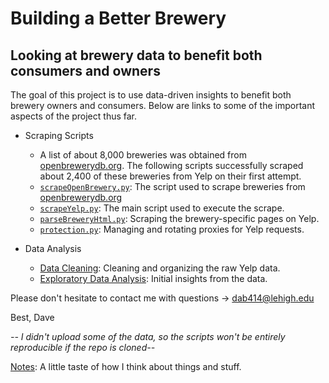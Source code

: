 # Building a Better Brewery
## Looking at brewery data to benefit both consumers and owners

The goal of this project is to use data-driven insights to benefit both brewery owners and consumers. Below are links to some of the important aspects of the project thus far.  

* Scraping Scripts  
  * A list of about 8,000 breweries was obtained from [openbrewerydb.org](https://openbrewerydb.org). The following scripts successfully scraped about 2,400 of these breweries from Yelp on their first attempt.  
  * [`scrapeOpenBrewery.py`](data/scrapeOpenBrewery.py): The script used to scrape breweries from [openbrewerydb.org](https://openbrewerydb.org)
  * [`scrapeYelp.py`](yelpStuff/scrape/scrapeYelp.py): The main script used to execute the scrape.  
  * [`parseBreweryHtml.py`](yelpStuff/scrape/parseBreweryHtml.py): Scraping the brewery-specific pages on Yelp.  
  * [`protection.py`](yelpStuff/scrape/protection/protection.py): Managing and rotating proxies for Yelp requests.

* Data Analysis  
  * [Data Cleaning](https://htmlpreview.github.io/?https://github.com/dab414/breweries/blob/master/yelpStuff/analysis/scripts/dataCleaning.html): Cleaning and organizing the raw Yelp data.
  * [Exploratory Data Analysis](https://htmlpreview.github.io/?https://github.com/dab414/breweries/blob/master/yelpStuff/analysis/scripts/yelpEDA.html): Initial insights from the data.  



Please don't hesitate to contact me with questions -> dab414@lehigh.edu

Best,
Dave

*-- I didn't upload some of the data, so the scripts won't be entirely reproducible if the repo is cloned--*

[Notes](yelpStuff/protection/notes.txt): A little taste of how I think about things and stuff.